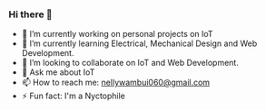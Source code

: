 ### Hi there 👋

<!--
**nellanjimms/nellanjimms** is a ✨ _special_ ✨ repository because its `README.md` (this file) appears on your GitHub profile.

Here are some ideas to get you started: -->

- 🔭 I’m currently working on personal projects on IoT 
- 🌱 I’m currently learning Electrical, Mechanical Design and Web Development.
- 👯 I’m looking to collaborate on IoT and Web Development.
- 💬 Ask me about IoT
- 📫 How to reach me: nellywambui060@gmail.com
- ⚡ Fun fact: I'm a Nyctophile

